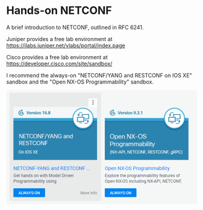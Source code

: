 # Hands-on NETCONF
A brief introduction to NETCONF, outlined in RFC 6241. 

Juniper provides a free lab environment at https://jlabs.juniper.net/vlabs/portal/index.page

Cisco provides a free lab environment at https://developer.cisco.com/site/sandbox/

I recommend the always-on "NETCONF/YANG and RESTCONF on IOS XE" sandbox and the "Open NX-OS Programmability" sandbox.  

![Alt text](devnet_labs.PNG "DevNet Labs")
